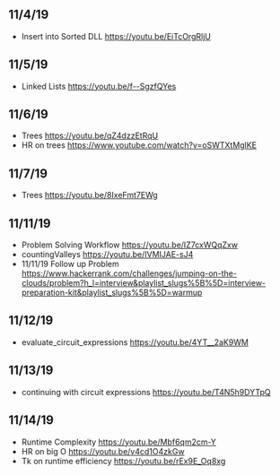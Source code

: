 ## 11/4/19 
- Insert into Sorted DLL https://youtu.be/EiTcOrgRljU

## 11/5/19
- Linked Lists https://youtu.be/f--SgzfQYes

## 11/6/19
- Trees https://youtu.be/qZ4dzzEtRqU
- HR on trees https://www.youtube.com/watch?v=oSWTXtMglKE


## 11/7/19
- Trees https://youtu.be/8IxeFmt7EWg

## 11/11/19 
- Problem Solving Workflow https://youtu.be/IZ7cxWQqZxw
- countingValleys https://youtu.be/IVMIJAE-sJ4
- 11/11/19 Follow up Problem https://www.hackerrank.com/challenges/jumping-on-the-clouds/problem?h_l=interview&playlist_slugs%5B%5D=interview-preparation-kit&playlist_slugs%5B%5D=warmup

## 11/12/19
- evaluate_circuit_expressions https://youtu.be/4YT__2aK9WM

## 11/13/19
- continuing with circuit expressions https://youtu.be/T4N5h9DYTpQ

## 11/14/19
- Runtime Complexity https://youtu.be/Mbf6qm2cm-Y
- HR on big O https://youtu.be/v4cd1O4zkGw
- Tk on runtime efficiency https://youtu.be/rEx9E_Oq8xg